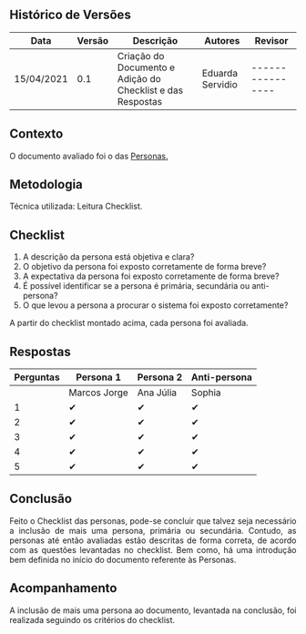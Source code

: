 ## Histórico de Versões

| Data       | Versão | Descrição               | Autores          | Revisor          |
| ---------- | ------ | ----------------------- | ---------------- | ---------------- |
| 15/04/2021 | 0.1    | Criação do Documento e Adição do Checklist e das Respostas   | Eduarda Servidio | ---------------- |

## Contexto

<p align="justify">O documento avaliado foi o das <a href="https://requisitos-de-software.github.io/2020.2-Meu-Gov.br/Elicitacao/Personas/">Personas.</a></p>

## Metodologia

<p align="justify">Técnica utilizada: Leitura Checklist.</p>

## Checklist

1. A descrição da persona está objetiva e clara?
2. O objetivo da persona foi exposto corretamente de forma breve?
3. A expectativa da persona foi exposto corretamente de forma breve?
4. É possível identificar se a persona é primária, secundária ou anti-persona?
5. O que levou a persona a procurar o sistema foi exposto corretamente?

<p align="justify"> A partir do checklist montado acima, cada persona foi avaliada.</p>

## Respostas

|Perguntas  | Persona 1    | Persona 2    | Anti-persona |
| --------- | ------------ | ------------ | ------------ |
|           | Marcos Jorge | Ana Júlia    | Sophia       |
| 1    | ✔            | ✔           | ✔            |
| 2    | ✔            | ✔           | ✔            |
| 3    | ✔            | ✔           | ✔            |
| 4    | ✔            | ✔           | ✔            |
| 5    | ✔            | ✔           | ✔            |

## Conclusão

<p align="justify">Feito o Checklist das personas, pode-se concluir que talvez seja necessário
a inclusão de mais uma persona, primária ou secundária. Contudo, as personas até então avaliadas
estão descritas de forma correta, de acordo com as questões levantadas no checklist. Bem como,
há uma introdução bem definida no início do documento referente às Personas.</p>

## Acompanhamento

<p align="justify">A inclusão de mais uma persona ao documento, levantada na conclusão, foi realizada seguindo os critérios do checklist.</p> 